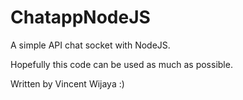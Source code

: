 # ChatappNodeJS
A simple API chat socket with NodeJS.

Hopefully this code can be used as much as possible.

Written by Vincent Wijaya :)
